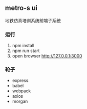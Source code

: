 ## metro-s ui
地铁仿真培训系统前端子系统

### 运行
1. npm install
2. npm run start
3. open browser http://127.0.0.1:3000

### 轮子
+ express
+ babel
+ webpack
+ axios
+ morgan